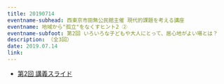 ```yaml
---
title: 20190714
eventname-subhead: 西東京市田無公民館主催 現代的課題を考える講座
eventname: 地域から"孤立"をなくすヒント2 ②
eventname-subfoot: 第2回 いろいろな子どもや大人にとって、居心地がよい場とは？
description: （全3回）
date: 2019.07.14
link: 
---
```

- [第2回 講義スライド](https://docs.google.com/presentation/d/e/2PACX-1vSFmgYMfkxMYA6CIJ2SUn7scW_nDZ0SUmfksdqtqc9hKuspnP4gj0NEu74YbxkC15_YwmJt9kyHYfjD/pub?start=false&loop=false&delayms=3000)

